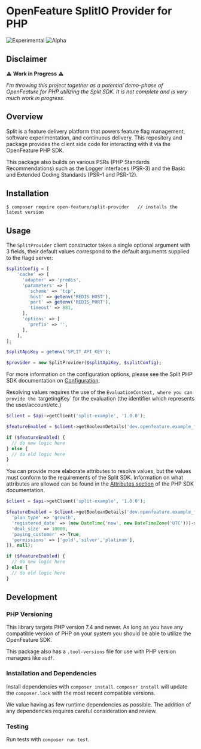 # OpenFeature SplitIO Provider for PHP

![Experimental](https://img.shields.io/badge/experimental-breaking%20changes%20allowed-yellow)
![Alpha](https://img.shields.io/badge/alpha-release-red)

## Disclaimer

:warning: **Work in Progress** :warning:

_I'm throwing this project together as a potential demo-phase of OpenFeature for PHP utilizing the Split SDK. It is not complete and is very much work in progress._

## Overview

Split is a feature delivery platform that powers feature flag management, software experimentation, and continuous delivery. This repository and package provides the client side code for interacting with it via the OpenFeature PHP SDK.

This package also builds on various PSRs (PHP Standards Recommendations) such as the Logger interfaces (PSR-3) and the Basic and Extended Coding Standards (PSR-1 and PSR-12).

## Installation

```
$ composer require open-feature/split-provider   // installs the latest version
```

## Usage

The `SplitProvider` client constructor takes a single optional argument with 3 fields, their default values correspond to the default arguments supplied to the flagd server:

```php
$splitConfig = [
    'cache' => [
      'adapter' => 'predis',
      'parameters' => [
        'scheme' => 'tcp',
        'host' => getenv('REDIS_HOST'),
        'port' => getenv('REDIS_PORT'),
        'timeout' => 881,
      ],
      'options' => [
        'prefix' => '',
      ],
    ],
];

$splitApiKey = getenv('SPLIT_API_KEY');

$provider = new SplitProvider($splitApiKey, $splitConfig);
```

For more information on the configuration options, please see the Split PHP SDK documentation on [Configuration](https://help.split.io/hc/en-us/articles/360020350372-PHP-SDK#configuration).

Resolving values requires the use of the `EvaluationContext, where you can provide the `targetingKey` for the evaluation (the identifier which represents the user/account/etc.)

```php
$client = $api->getClient('split-example', '1.0.0');

$featureEnabled = $client->getBooleanDetails('dev.openfeature.example_flag', false, new EvaluationContext('user-id'), null);

if ($featureEnabled) {
  // do new logic here
} else {
  // do old logic here
}
```

You can provide more elaborate attributes to resolve values, but the values must conform to the requirements of the Split SDK. Information on what attributes are allowed can be found in the [Attributes section](https://help.split.io/hc/en-us/articles/360020350372-PHP-SDK#attribute-syntax) of the PHP SDK documentation.

```php
$client = $api->getClient('split-example', '1.0.0');

$featureEnabled = $client->getBooleanDetails('dev.openfeature.example_flag', false, new EvaluationContext('user-id', [
  'plan_type' => 'growth',
  'registered_date' => (new DateTime('now', new DateTimeZone('UTC')))->getTimestamp(),
  'deal_size' => 10000,
  'paying_customer' => True,
  'permissions' => ['gold','silver','platinum'],
]), null);

if ($featureEnabled) {
  // do new logic here
} else {
  // do old logic here
}
```

## Development

### PHP Versioning

This library targets PHP version 7.4 and newer. As long as you have any compatible version of PHP on your system you should be able to utilize the OpenFeature SDK.

This package also has a `.tool-versions` file for use with PHP version managers like `asdf`.

### Installation and Dependencies

Install dependencies with `composer install`. `composer install` will update the `composer.lock` with the most recent compatible versions.

We value having as few runtime dependencies as possible. The addition of any dependencies requires careful consideration and review.

### Testing

Run tests with `composer run test`.